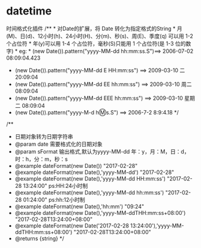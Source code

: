 # datetime
时间格式化插件
/** * 对Date的扩展，将 Date 转化为指定格式的String * 月(M)、日(d)、12小时(h)、24小时(H)、分(m)、秒(s)、周(E)、季度(q)
    可以用 1-2 个占位符 * 年(y)可以用 1-4 个占位符，毫秒(S)只能用 1 个占位符(是 1-3 位的数字) * eg: * (new
    Date()).pattern("yyyy-MM-dd hh:mm:ss.S")==> 2006-07-02 08:09:04.423
 * (new Date()).pattern("yyyy-MM-dd E HH:mm:ss") ==> 2009-03-10 二 20:09:04
 * (new Date()).pattern("yyyy-MM-dd EE hh:mm:ss") ==> 2009-03-10 周二 08:09:04
 * (new Date()).pattern("yyyy-MM-dd EEE hh:mm:ss") ==> 2009-03-10 星期二 08:09:04
 * (new Date()).pattern("yyyy-M-d h:m:s.S") ==> 2006-7-2 8:9:4.18
 */

/**
   * 日期对象转为日期字符串
   * @param date 需要格式化的日期对象
   * @param sFormat 输出格式,默认为yyyy-MM-dd                        年：y，月：M，日：d，时：h，分：m，秒：s
   * @example  dateFormat(new Date())                               "2017-02-28"
   * @example  dateFormat(new Date(),'yyyy-MM-dd')                  "2017-02-28"
   * @example  dateFormat(new Date(),'yyyy-MM-dd HH:mm:ss')         "2017-02-28 13:24:00"   ps:HH:24小时制
   * @example  dateFormat(new Date(),'yyyy-MM-dd hh:mm:ss')         "2017-02-28 01:24:00"   ps:hh:12小时制
   * @example  dateFormat(new Date(),'hh:mm')                       "09:24"
   * @example  dateFormat(new Date(),'yyyy-MM-ddTHH:mm:ss+08:00')   "2017-02-28T13:24:00+08:00"
   * @example  dateFormat(new Date('2017-02-28 13:24:00'),'yyyy-MM-ddTHH:mm:ss+08:00')   "2017-02-28T13:24:00+08:00"
   * @returns {string}
   */
